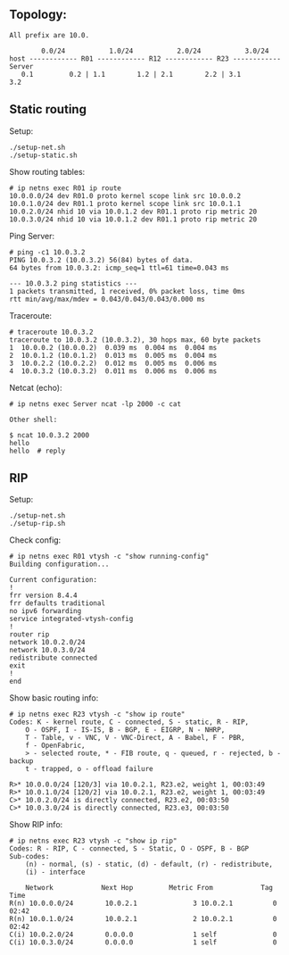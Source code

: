 

## Topology:

    All prefix are 10.0.

            0.0/24           1.0/24           2.0/24           3.0/24
    host ------------ R01 ------------ R12 ------------ R23 ------------ Server
       0.1         0.2 | 1.1        1.2 | 2.1        2.2 | 3.1          3.2



## Static routing

Setup:

    ./setup-net.sh
    ./setup-static.sh

Show routing tables:

    # ip netns exec R01 ip route
    10.0.0.0/24 dev R01.0 proto kernel scope link src 10.0.0.2
    10.0.1.0/24 dev R01.1 proto kernel scope link src 10.0.1.1
    10.0.2.0/24 nhid 10 via 10.0.1.2 dev R01.1 proto rip metric 20
    10.0.3.0/24 nhid 10 via 10.0.1.2 dev R01.1 proto rip metric 20

Ping Server:

    # ping -c1 10.0.3.2
    PING 10.0.3.2 (10.0.3.2) 56(84) bytes of data.
    64 bytes from 10.0.3.2: icmp_seq=1 ttl=61 time=0.043 ms

    --- 10.0.3.2 ping statistics ---
    1 packets transmitted, 1 received, 0% packet loss, time 0ms
    rtt min/avg/max/mdev = 0.043/0.043/0.043/0.000 ms

Traceroute:

    # traceroute 10.0.3.2
    traceroute to 10.0.3.2 (10.0.3.2), 30 hops max, 60 byte packets
    1  10.0.0.2 (10.0.0.2)  0.039 ms  0.004 ms  0.004 ms
    2  10.0.1.2 (10.0.1.2)  0.013 ms  0.005 ms  0.004 ms
    3  10.0.2.2 (10.0.2.2)  0.012 ms  0.005 ms  0.006 ms
    4  10.0.3.2 (10.0.3.2)  0.011 ms  0.006 ms  0.006 ms

Netcat (echo):

    # ip netns exec Server ncat -lp 2000 -c cat

    Other shell:

    $ ncat 10.0.3.2 2000
    hello
    hello  # reply


## RIP

Setup:

    ./setup-net.sh
    ./setup-rip.sh

Check config:

    # ip netns exec R01 vtysh -c "show running-config"
    Building configuration...

    Current configuration:
    !
    frr version 8.4.4
    frr defaults traditional
    no ipv6 forwarding
    service integrated-vtysh-config
    !
    router rip
    network 10.0.2.0/24
    network 10.0.3.0/24
    redistribute connected
    exit
    !
    end

Show basic routing info:

    # ip netns exec R23 vtysh -c "show ip route"
    Codes: K - kernel route, C - connected, S - static, R - RIP,
        O - OSPF, I - IS-IS, B - BGP, E - EIGRP, N - NHRP,
        T - Table, v - VNC, V - VNC-Direct, A - Babel, F - PBR,
        f - OpenFabric,
        > - selected route, * - FIB route, q - queued, r - rejected, b - backup
        t - trapped, o - offload failure

    R>* 10.0.0.0/24 [120/3] via 10.0.2.1, R23.e2, weight 1, 00:03:49
    R>* 10.0.1.0/24 [120/2] via 10.0.2.1, R23.e2, weight 1, 00:03:49
    C>* 10.0.2.0/24 is directly connected, R23.e2, 00:03:50
    C>* 10.0.3.0/24 is directly connected, R23.e3, 00:03:50

Show RIP info:

    # ip netns exec R23 vtysh -c "show ip rip"
    Codes: R - RIP, C - connected, S - Static, O - OSPF, B - BGP
    Sub-codes:
        (n) - normal, (s) - static, (d) - default, (r) - redistribute,
        (i) - interface

        Network            Next Hop         Metric From            Tag Time
    R(n) 10.0.0.0/24        10.0.2.1              3 10.0.2.1          0 02:42
    R(n) 10.0.1.0/24        10.0.2.1              2 10.0.2.1          0 02:42
    C(i) 10.0.2.0/24        0.0.0.0               1 self              0
    C(i) 10.0.3.0/24        0.0.0.0               1 self              0
